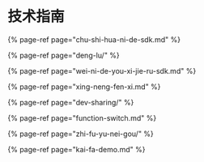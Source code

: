 # 技术指南

{% page-ref page="chu-shi-hua-ni-de-sdk.md" %}

{% page-ref page="deng-lu/" %}

{% page-ref page="wei-ni-de-you-xi-jie-ru-sdk.md" %}

{% page-ref page="xing-neng-fen-xi.md" %}

{% page-ref page="dev-sharing/" %}

{% page-ref page="function-switch.md" %}

{% page-ref page="zhi-fu-yu-nei-gou/" %}

{% page-ref page="kai-fa-demo.md" %}

